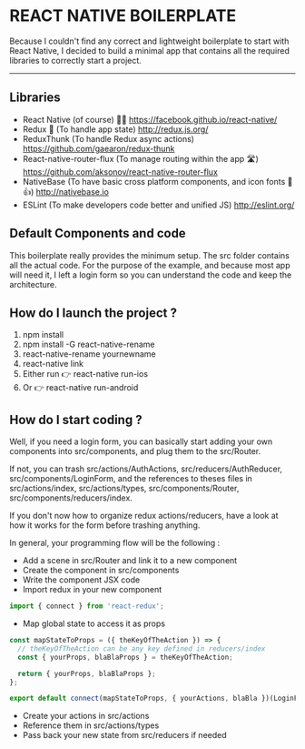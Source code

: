 REACT NATIVE BOILERPLATE
===

Because I couldn't find any correct and lightweight boilerplate to start with React Native, I decided to build a minimal app that contains all the required libraries to correctly start a project.

---

## Libraries

- React Native (of course) 🚀🚀 https://facebook.github.io/react-native/
- Redux 🎉 (To handle app state) http://redux.js.org/
- ReduxThunk (To handle Redux async actions) https://github.com/gaearon/redux-thunk
- React-native-router-flux (To manage routing within the app 🛣) https://github.com/aksonov/react-native-router-flux
- NativeBase (To have basic cross platform components, and icon fonts 👏👍) http://nativebase.io
- ESLint (To make developers code better and unified JS) http://eslint.org/

## Default Components and code

This boilerplate really provides the minimum setup.
The src folder contains all the actual code. For the purpose of the example, and because most app will need it,
I left a login form so you can understand the code and keep the architecture.


## How do I launch the project ?

1. npm install
2. npm install -G react-native-rename
3. react-native-rename yournewname
3. react-native link
4. Either run 👉 react-native run-ios
5. Or 👉 react-native run-android

## How do I start coding ?

Well, if you need a login form, you can basically start adding your own components into src/components, and plug them to the src/Router.

If not, you can trash src/actions/AuthActions, src/reducers/AuthReducer, src/components/LoginForm, and the references to theses files in src/actions/index, src/actions/types, src/components/Router, src/components/reducers/index.

If you don't now how to organize redux actions/reducers, have a look at how it works for the form before trashing anything.

In general, your programming flow will be the following :

- Add a scene in src/Router and link it to a new component
- Create the component in src/components
- Write the component JSX code
- Import redux in your new component

```javascript
import { connect } from 'react-redux';
```
- Map global state to access it as props

```javascript
const mapStateToProps = ({ theKeyOfTheAction }) => {
  // theKeyOfTheAction can be any key defined in reducers/index
  const { yourProps, blaBlaProps } = theKeyOfTheAction;

  return { yourProps, blaBlaProps };
};

export default connect(mapStateToProps, { yourActions, blaBla })(LoginForm);
```
- Create your actions in src/actions
- Reference them in src/actions/types
- Pass back your new state from src/reducers if needed
